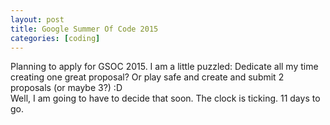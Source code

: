 ```yaml
---
layout: post
title: Google Summer Of Code 2015
categories: [coding]
---
```

Planning to apply for GSOC 2015.
I am a little puzzled: Dedicate all my time creating one great proposal? Or play safe and create and submit 2 proposals (or maybe 3?) :D
<br />
Well, I am going to have to decide that soon.
The clock is ticking. 11 days to go.

